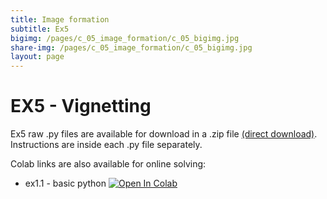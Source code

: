 ```yaml
---
title: Image formation
subtitle: Ex5
bigimg: /pages/c_05_image_formation/c_05_bigimg.jpg
share-img: /pages/c_05_image_formation/c_05_bigimg.jpg
layout: page
---
```


# EX5 - Vignetting
Ex5 raw .py files are available for download in a .zip file [(direct download)](https://github.com/YoniChechik/AI_is_Math/raw/master/c_05_image_formation/site_docs/ex5/ex5.zip). Instructions are inside each .py file separately.


Colab links are also available for online solving:
- ex1.1 - basic python [![Open In Colab](https://colab.research.google.com/assets/colab-badge.svg)](https://colab.research.google.com/github/YoniChechik/AI_is_Math/blob/master/c_05_image_formation/site_docs/ex5/ex5.ipynb)

